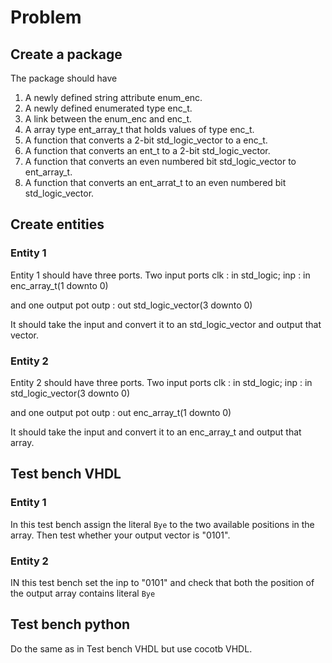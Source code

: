 # Problem
## Create a package
The package should have 
1. A newly defined string attribute enum_enc.
2. A newly defined enumerated type enc_t.
3. A link between the enum_enc and enc_t.
4. A array type ent_array_t that holds values of type enc_t.
5. A function that converts a 2-bit std_logic_vector to a enc_t.
6. A function that converts an ent_t to a 2-bit std_logic_vector.
7. A function that converts an even numbered bit std_logic_vector to ent_array_t.
8. A function that converts an ent_arrat_t to an even numbered bit std_logic_vector.

## Create entities

### Entity 1
Entity 1 should have three ports. Two input ports
clk : in std_logic;
inp : in enc_array_t(1 downto 0)

and one output pot
outp : out std_logic_vector(3 downto 0)

It should take the input and convert it to an std_logic_vector and output that vector.

### Entity 2
Entity 2 should have three ports. Two input ports
clk : in std_logic;
inp : in std_logic_vector(3 downto 0)

and one output pot
outp : out enc_array_t(1 downto 0)

It should take the input and convert it to an enc_array_t and output that array.

## Test bench VHDL
### Entity 1
In this test bench assign the literal `Bye` to the two available positions in the 
array. Then test whether your output vector is "0101".

### Entity 2
IN this test bench set the inp to "0101" and check that both the position of the output
array contains literal `Bye`

## Test bench python
Do the same as in Test bench VHDL but use cocotb VHDL.
